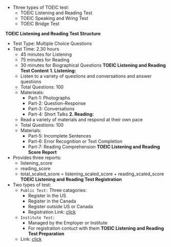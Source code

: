 * Three types of TOEIC test:
    * TOEIC Listening and Reading Test
    * TOEIC Speaking and Wring Test
    * TOEIC Bridge Test

**TOEIC Listening and Reading Test Structure**
* Test Type: Multiple Choice Questions
* Test Time: 2.30 hours
    * 45 minutes for Listening
    * 75 minutes for Reading
    * 30 minutes for Biographical Questions
**TOEIC Listening and Reading Test Content**
**1. Listening:**
    * Listen to a variety of questions and conversations and answer questions
    * Total Questions: 100
    * Materieals:
        * Part-1: Photographs
        * Part-2: Question-Response
        * Part-3: Conversations
        * Part-4: Short Talks
**2. Reading:**
    * Read a variety of materials and respond at their own pace
    * Total Questions: 100
    * Materials:
        * Part-5: Incomplete Sentences
        * Part-6: Error Recognition or Text Completion
        * Part-7: Reading Comprehension
**TOEIC Listening and Reading Score Report**
* Provides three reports:
    * listening_score
    * reading_score
    * total_scaled_score = listening_scaled_score + reading_scaled_score
**TOEIC Listening and Reading Test Registration**
* Two types of test:
    * `Public Test:` Three catagories:
        * Register in the US
        * Register in the Canada
        * Register outside US or Canada
        * Registration Link: [click](https://www.ets.org/toeic.html) 
    * `Institute Test:`
        * Managed by the Employer or Institute
        * For registration contuct with them
**TOEIC Listening and Reading Test Preparation**
    * Link: [click](https://www.ets.org/toeic/test-takers/prepare.html)